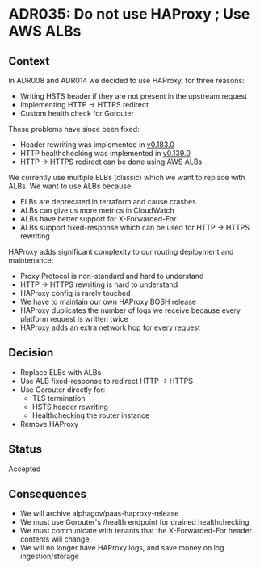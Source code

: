 # ADR035: Do not use HAProxy ; Use AWS ALBs

## Context

In ADR008 and ADR014 we decided to use HAProxy, for three reasons:

- Writing HSTS header if they are not present in the upstream request
- Implementing HTTP -> HTTPS redirect
- Custom health check for Gorouter

These problems have since been fixed:

- Header rewriting was implemented in [v0.183.0](https://github.com/cloudfoundry/routing-release/releases/tag/0.183.0)
- HTTP healthchecking was implemented in [v0.139.0](https://github.com/cloudfoundry/routing-release/releases/tag/0.139.0)
- HTTP -> HTTPS redirect can be done using AWS ALBs

We currently use multiple ELBs (classic) which we want to replace with ALBs.
We want to use ALBs because:

- ELBs are deprecated in terraform and cause crashes
- ALBs can give us more metrics in CloudWatch
- ALBs have better support for X-Forwarded-For
- ALBs support fixed-response which can be used for HTTP -> HTTPS rewriting

HAProxy adds significant complexity to our routing deployment and maintenance:

- Proxy Protocol is non-standard and hard to understand
- HTTP -> HTTPS rewriting is hard to understand
- HAProxy config is rarely touched
- We have to maintain our own HAProxy BOSH release
- HAProxy duplicates the number of logs we receive because every platform request is written twice
- HAProxy adds an extra network hop for every request

## Decision

- Replace ELBs with ALBs
- Use ALB fixed-response to redirect HTTP -> HTTPS
- Use Gorouter directly for:
  - TLS termination
  - HSTS header rewriting
  - Healthchecking the router instance
- Remove HAProxy

## Status

Accepted

## Consequences

- We will archive alphagov/paas-haproxy-release
- We must use Gorouter's /health endpoint for drained healthchecking
- We must communicate with tenants that the X-Forwarded-For header contents will change
- We will no longer have HAProxy logs, and save money on log ingestion/storage
